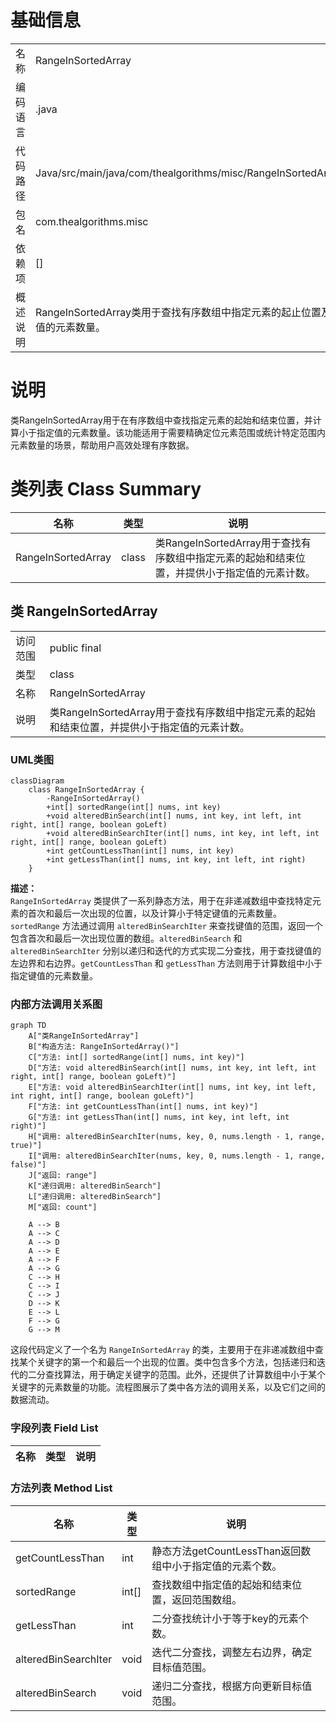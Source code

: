 # 基础信息

|      |      |
|------|------|
| 名称 | RangeInSortedArray |
| 编码语言 | .java |
| 代码路径 | Java/src/main/java/com/thealgorithms/misc/RangeInSortedArray.java |
| 包名 | com.thealgorithms.misc |
| 依赖项 | [] |
| 概述说明 | RangeInSortedArray类用于查找有序数组中指定元素的起止位置及小于该值的元素数量。 |

# 说明

类RangeInSortedArray用于在有序数组中查找指定元素的起始和结束位置，并计算小于指定值的元素数量。该功能适用于需要精确定位元素范围或统计特定范围内元素数量的场景，帮助用户高效处理有序数据。

# 类列表 Class Summary

| 名称   | 类型  | 说明 |
|-------|------|-------------|
| RangeInSortedArray | class | 类RangeInSortedArray用于查找有序数组中指定元素的起始和结束位置，并提供小于指定值的元素计数。 |



## 类 RangeInSortedArray

|      |      |
|------|------|
| 访问范围 | public final |
| 类型 | class |
| 名称 | RangeInSortedArray |
| 说明 | 类RangeInSortedArray用于查找有序数组中指定元素的起始和结束位置，并提供小于指定值的元素计数。 |


### UML类图

```mermaid
classDiagram
    class RangeInSortedArray {
        -RangeInSortedArray()
        +int[] sortedRange(int[] nums, int key)
        +void alteredBinSearch(int[] nums, int key, int left, int right, int[] range, boolean goLeft)
        +void alteredBinSearchIter(int[] nums, int key, int left, int right, int[] range, boolean goLeft)
        +int getCountLessThan(int[] nums, int key)
        +int getLessThan(int[] nums, int key, int left, int right)
    }
```

**描述：**  
`RangeInSortedArray` 类提供了一系列静态方法，用于在非递减数组中查找特定元素的首次和最后一次出现的位置，以及计算小于特定键值的元素数量。`sortedRange` 方法通过调用 `alteredBinSearchIter` 来查找键值的范围，返回一个包含首次和最后一次出现位置的数组。`alteredBinSearch` 和 `alteredBinSearchIter` 分别以递归和迭代的方式实现二分查找，用于查找键值的左边界和右边界。`getCountLessThan` 和 `getLessThan` 方法则用于计算数组中小于指定键值的元素数量。


### 内部方法调用关系图

```mermaid
graph TD
    A["类RangeInSortedArray"]
    B["构造方法: RangeInSortedArray()"]
    C["方法: int[] sortedRange(int[] nums, int key)"]
    D["方法: void alteredBinSearch(int[] nums, int key, int left, int right, int[] range, boolean goLeft)"]
    E["方法: void alteredBinSearchIter(int[] nums, int key, int left, int right, int[] range, boolean goLeft)"]
    F["方法: int getCountLessThan(int[] nums, int key)"]
    G["方法: int getLessThan(int[] nums, int key, int left, int right)"]
    H["调用: alteredBinSearchIter(nums, key, 0, nums.length - 1, range, true)"]
    I["调用: alteredBinSearchIter(nums, key, 0, nums.length - 1, range, false)"]
    J["返回: range"]
    K["递归调用: alteredBinSearch"]
    L["递归调用: alteredBinSearch"]
    M["返回: count"]

    A --> B
    A --> C
    A --> D
    A --> E
    A --> F
    A --> G
    C --> H
    C --> I
    C --> J
    D --> K
    E --> L
    F --> G
    G --> M
```

这段代码定义了一个名为 `RangeInSortedArray` 的类，主要用于在非递减数组中查找某个关键字的第一个和最后一个出现的位置。类中包含多个方法，包括递归和迭代的二分查找算法，用于确定关键字的范围。此外，还提供了计算数组中小于某个关键字的元素数量的功能。流程图展示了类中各方法的调用关系，以及它们之间的数据流动。

### 字段列表 Field List

| 名称  | 类型  | 说明 |
|-------|-------|------|

### 方法列表 Method List

| 名称  | 类型  | 说明 |
|-------|-------|------|
| getCountLessThan | int | 静态方法getCountLessThan返回数组中小于指定值的元素个数。 |
| sortedRange | int[] | 查找数组中指定值的起始和结束位置，返回范围数组。 |
| getLessThan | int | 二分查找统计小于等于key的元素个数。 |
| alteredBinSearchIter | void | 迭代二分查找，调整左右边界，确定目标值范围。 |
| alteredBinSearch | void | 递归二分查找，根据方向更新目标值范围。 |




